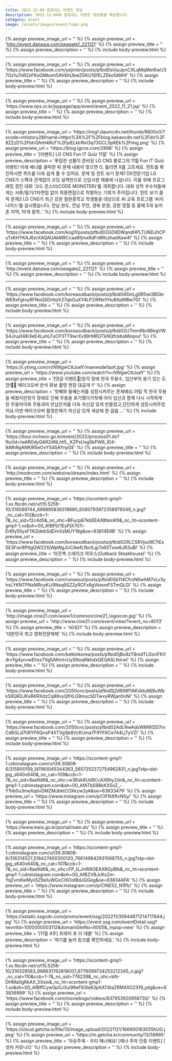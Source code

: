 ```yaml
---
title: 2022-12-04 종료되는 이벤트 정보
description: 2022-12-04에 종료되는 이벤트 정보들을 제공합니다.
category: event
image: /assets/images/event/logo.png
---
```

{% assign preview_image_url = '' %}
{% assign preview_url = 'http://event.danawa.com/seagate1_221121' %}
{% assign preview_title = '' %}
{% assign preview_description = '' %}
{% include body-preview.html %}
<hr>{% assign preview_image_url = '' %}
{% assign preview_url = 'https://www.facebook.com/yejimiin/posts/pfbid0sVjuJpnCXLqMqMet6wU37Gz1u7nR2zFKsGMbom5AVkhUbwZGKU1SfELZEko1d6tHl' %}
{% assign preview_title = '' %}
{% assign preview_description = '' %}
{% include body-preview.html %}
<hr>{% assign preview_image_url = '' %}
{% assign preview_url = 'https://www.nps.or.kr/jsppage/app/event/event_2022_11_21.jsp' %}
{% assign preview_title = '' %}
{% assign preview_description = '' %}
{% include body-preview.html %}
<hr>{% assign preview_image_url = 'https://img1.daumcdn.net/thumb/R800x0/?scode=mtistory2&fname=https%3A%2F%2Fblog.kakaocdn.net%2Fdn%2F8ZZzD%2FbtrQfeH4RcF%2FpiELkIrRnI3q73GCL5pKEk%2Fimg.png' %}
{% assign preview_url = 'https://blog.lgcns.com/2998' %}
{% assign preview_title = '[이벤트] LG CNS Fun IT Quiz 11월' %}
{% assign preview_description = '푸짐한 선물이 준비된 LG CNS 블로그의 11월 Fun IT Quiz 이벤트! 아래 배너를 클릭한 뒤 문제 내용이 맞으면 O, 틀리면 X를 고르세요. 힌트를 확인하시면 퀴즈를 더욱 쉽게 풀 수 있어요. 문제 및 힌트 보기 문제1 DX전문기업 LG CNS가 스펙과 관계없이 코딩 실력만으로 신입사원 채용에 나섭니다. 이를 위해 프로그래밍 경진 대회 ‘코드 몬스터(CODE MONSTER)’를 개최합니다. 대회 성적 우수자들에게는 서류/필기/1차면접 없이 최종면접으로 직행하는 기회가 주어집니다. 힌트 보기 클릭 문제2 LG CNS가 최근 강원 철원중학교 학생들을 대상으로 AI 교육 프로그램 ‘AI지니어스’를 실시했습니다. 전남 완도, 전남 무안, 경북 문경, 강원 영월 등 올해 5개 농어촌 지역, 10개 중학..' %}
{% include body-preview.html %}
<hr>{% assign preview_image_url = '' %}
{% assign preview_url = 'https://www.facebook.com/kogl1/posts/pfbid02GD9DWqndHPLTUNDJhCPuTxKHYKAJ6zrXAQAUAkM8Ccaa6fjmx8dFnBRczhadXaw4l' %}
{% assign preview_title = '' %}
{% assign preview_description = '' %}
{% include body-preview.html %}
<hr>{% assign preview_image_url = '' %}
{% assign preview_url = 'http://event.danawa.com/seagate2_221121' %}
{% assign preview_title = '' %}
{% assign preview_description = '' %}
{% include body-preview.html %}
<hr>{% assign preview_image_url = '' %}
{% assign preview_url = 'https://www.facebook.com/koreaoutback/posts/pfbid045inLgSR5wi3BGkrWE8xFgtvyRFNoQ5Drttq1r27qbGuXY4LP2WNsYHu6XpWBw7Gl' %}
{% assign preview_title = '' %}
{% assign preview_description = '' %}
{% include body-preview.html %}
<hr>{% assign preview_image_url = '' %}
{% assign preview_url = 'https://www.facebook.com/koreaoutback/posts/pfbid02UTmmRbr8BegVWS4Jrua148i3eE4LuhLFsCP3TT9wrXv99rMKGTkNQfckbsMinpiul' %}
{% assign preview_title = '' %}
{% assign preview_description = '' %}
{% include body-preview.html %}
<hr>{% assign preview_image_url = 'https://i.ytimg.com/vi/NWgwCttJueY/maxresdefault.jpg' %}
{% assign preview_url = 'https://www.youtube.com/watch?v=NWgwCttJueY' %}
{% assign preview_title = '[댓글 이벤트💙]청각 장애 한국 무용수, 임산부의 용기 있는 도전!👏🏻  메이크오버 만삭 화보 촬영 현장 대공개 !!' %}
{% assign preview_description = '첫째와 둘째는저를 성장시켜주는 존재예요.어릴 적 한국 무용을 배웠지만청각 장애로 인해 무용을 포기했다가첫째 아이 임신과 함께 다시 시작하게 된 무용아이와 무용과의 만남은저를 더욱 자신감 있게 만들었고,단단하게 성장시켜주었어요.이번 메이크오버 촬영은제가 자신감 있게 세상에 한 걸음 ...' %}
{% include body-preview.html %}
<hr>{% assign preview_image_url = '' %}
{% assign preview_url = 'https://itour.incheon.go.kr/event/2022/process01.do?fbclid=IwAR0dyGAR2dNLhtfL_KZPsUxgSkPW6_ID4-IkMhRgANKIR5eOvYS45AYnyGE' %}
{% assign preview_title = '' %}
{% assign preview_description = '' %}
{% include body-preview.html %}
<hr>{% assign preview_image_url = '' %}
{% assign preview_url = 'http://modncom.com/webzine/dream/index.html' %}
{% assign preview_title = '' %}
{% assign preview_description = '' %}
{% include body-preview.html %}
<hr>{% assign preview_image_url = 'https://scontent-gmp1-1.xx.fbcdn.net/v/t15.5256-10/316589744_698895838319680_6085793972358979349_n.jpg?_nc_cat=102&amp;ccb=1-7&amp;_nc_sid=f2c4d5&amp;_nc_ohc=BFucp87kbEEAX8tkmK9&amp;_nc_ht=scontent-gmp1-1.xx&amp;oh=00_AfBPjV1EyPjX707i-Er6fy55ysF1Xi2debSdDmXsMUY19g&amp;oe=63814E6B' %}
{% assign preview_url = 'https://www.facebook.com/koreaoutback/posts/pfbid029LCS8Vjux9E7tEsSE3Fwr8PttgQW22XjWpWgJUCAwfLfbctLgi7s6STxse6JR3uBl' %}
{% assign preview_title = '&#xc544;&#xc6c3;&#xbc31; &#xc2a4;&#xd14c;&#xc774;&#xd06c; &#xd558;&#xc6b0;&#xc2a4;(Outback Steakhouse)' %}
{% assign preview_description = '' %}
{% include body-preview.html %}
<hr>{% assign preview_image_url = '' %}
{% assign preview_url = 'https://www.facebook.com/runseoul/posts/pfbid0Sb114CfroN6whM7vLv3yhxLYKNTPNxMRcyKiJ9Nsq9SZ2yRCFx8gVkeonFSTmQLGl' %}
{% assign preview_title = '' %}
{% assign preview_description = '' %}
{% include body-preview.html %}
<hr>{% assign preview_image_url = 'http://image.cine21.com/www1/common/cine21_logoicon.jpg' %}
{% assign preview_url = 'http://www.cine21.com/event/view/?event_no=8013' %}
{% assign preview_title = '씨네21' %}
{% assign preview_description = '대한민국 최고 영화전문매체' %}
{% include body-preview.html %}
<hr>{% assign preview_image_url = '' %}
{% assign preview_url = 'https://www.facebook.com/belkinkorea/posts/pfbid0jBo8zT8mdTLGonFKi1drvYg4ycvwEhsx7VgSAthntvUySNoqNkhdxQEQASLfeirwl' %}
{% assign preview_title = '' %}
{% assign preview_description = '' %}
{% include body-preview.html %}
<hr>{% assign preview_image_url = '' %}
{% assign preview_url = 'https://www.facebook.com/2050cnc/posts/pfbid0j2d998f1AKxbtuMj9uWbkS6QR2JKxRKRXdzCq88vyQfHLG9mucSDTwvyRWjan5nNl' %}
{% assign preview_title = '' %}
{% assign preview_description = '' %}
{% include body-preview.html %}
<hr>{% assign preview_image_url = '' %}
{% assign preview_url = 'https://www.facebook.com/2050cnc/posts/pfbid02AdLNwAdxWMWDD7rnCd6GLd7hRYF6QnsP4XTVg1jb8VcKUma7F9YFKCe744LjTyVZl' %}
{% assign preview_title = '' %}
{% assign preview_description = '' %}
{% include body-preview.html %}
<hr>{% assign preview_image_url = 'https://scontent-gmp1-1.cdninstagram.com/v/t39.30808-6/315900159_141160045344363_5657252372754962831_n.jpg?stp=dst-jpg_s640x640&amp;_nc_cat=109&amp;ccb=1-7&amp;_nc_sid=8ae9d6&amp;_nc_ohc=w3Rzk8Ud9CcAX8hyZdn&amp;_nc_ht=scontent-gmp1-1.cdninstagram.com&amp;oh=00_AfATbS98kKX5oZ_-Y1hb0u3meXqdvDMZMJbktCOXkzw2yA&amp;oe=63833479' %}
{% assign preview_url = 'https://www.instagram.com/p/ClFNXftvNSy/' %}
{% assign preview_title = '' %}
{% assign preview_description = '' %}
{% include body-preview.html %}
<hr>{% assign preview_image_url = '' %}
{% assign preview_url = 'https://www.meis.go.kr/portal/main.do' %}
{% assign preview_title = '' %}
{% assign preview_description = '' %}
{% include body-preview.html %}
<hr>{% assign preview_image_url = 'https://scontent-gmp1-1.cdninstagram.com/v/t39.30808-6/316314527_518427400300120_766149842931068755_n.jpg?stp=dst-jpg_s640x640&amp;_nc_cat=107&amp;ccb=1-7&amp;_nc_sid=8ae9d6&amp;_nc_ohc=FP_tLJnW6OEAX8QyBlb&amp;_nc_ht=scontent-gmp1-1.cdninstagram.com&amp;oh=00_AfBZVBJcKsZm-YqZvmKwMyiiSZ9a1uWGxCIXOolBdJQGeg&amp;oe=63834AFA' %}
{% assign preview_url = 'https://www.instagram.com/p/ClNE52_N1Pk/' %}
{% assign preview_title = '' %}
{% assign preview_description = '' %}
{% include body-preview.html %}
<hr>{% assign preview_image_url = 'https://sstatic.ssgcdn.com/promo/event/ssg/202211/35944871214717844.jpg' %}
{% assign preview_url = 'https://event.ssg.com/eventDetail.ssg?nevntId=1000000003112&domainSiteNo=6005&_mpop=new' %}
{% assign preview_title = '[11월 4주] 프레이 포 더 데블' %}
{% assign preview_description = '여기를 눌러 링크를 확인하세요.' %}
{% include body-preview.html %}
<hr>{% assign preview_image_url = 'https://scontent-gmp1-1.xx.fbcdn.net/v/t15.5256-10/316329583_686631762818007_6776099734253212345_n.jpg?_nc_cat=110&amp;ccb=1-7&amp;_nc_sid=776239&amp;_nc_ohc=bN-DHMa0gKkAX_5Xsix&amp;_nc_ht=scontent-gmp1-1.xx&amp;oh=00_AfBffCyw0pGJ3ui99eF63Ie63pXAT4taZRM4XO2Xf9_ydg&amp;oe=63836999' %}
{% assign preview_url = 'https://www.facebook.com/moviebogo/videos/837953920958730/' %}
{% assign preview_title = '' %}
{% assign preview_description = '' %}
{% include body-preview.html %}
<hr>{% assign preview_image_url = 'https://cloud.getcha.io/file/13/image_upload/20221121/166900163055hUG.jpeg' %}
{% assign preview_url = 'https://m.getcha.kr/community/13/59965' %}
{% assign preview_title = '자유주제 - 우리 매너해요! [매너 주차 인증 이벤트] | 겟차 커뮤니티' %}
{% assign preview_description = '' %}
{% include body-preview.html %}